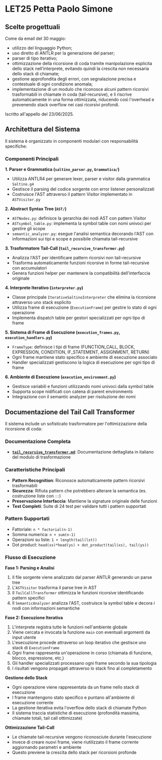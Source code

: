 # LET25 Petta Paolo Simone

## Scelte progettuali

Come da email del 30 maggio:

* utilizzo del linguaggio Python;
* uso diretto di ANTLR per la generazione del parser;
* parser di tipo iterativo;
* ottimizzazione della ricorsione di coda tramite manipolazione esplicita dello stack nell’interprete, evitando quindi la crescita non necessaria dello stack di chiamate;
* gestione approfondita degli errori, con segnalazione precisa e contestuale di ogni condizione anomala;
* implementazione di un modulo che riconosce alcuni pattern ricorsivi trasformabili in chiamate in coda (tail-recursive), e li riscrive automaticamente in una forma ottimizzata, riducendo così l'overhead e prevenendo stack overflow nei casi ricorsivi profondi.

Iscritto all'appello del 23/06/2025.

## Architettura del Sistema

Il sistema è organizzato in componenti modulari con responsabilità specifiche:

### Componenti Principali

**1. Parser e Grammatica (`saltino_parser.py`, `Grammatica/`)**
- Utilizza ANTLR4 per generare lexer, parser e visitor dalla grammatica `Saltino.g4`
- Gestisce il parsing del codice sorgente con error listener personalizzati
- Costruisce l'AST attraverso il pattern Visitor implementato in `ASTVisitor.py`

**2. Abstract Syntax Tree (`AST/`)**
- `ASTNodes.py`: definisce la gerarchia dei nodi AST con pattern Visitor
- `ASTsymbol_table.py`: implementa la symbol table con nomi univoci per gestire gli scope
- `semantic_analyzer.py`: esegue l'analisi semantica decorando l'AST con informazioni sui tipi e scope e possibile chiamata tail-recursive

**3. Trasformatore Tail-Call (`tail_recursive_transformer.py`)**
- Analizza l'AST per identificare pattern ricorsivi non tail-recursive
- Trasforma automaticamente funzioni ricorsive in forme tail-recursive con accumulatori
- Genera funzioni helper per mantenere la compatibilità dell'interfaccia originale

**4. Interprete Iterativo (`interpreter.py`)**
- Classe principale `IterativeSaltinoInterpreter` che elimina la ricorsione attraverso uno stack esplicito
- Utilizza frame di esecuzione (`ExecutionFrame`) per gestire lo stato di ogni operazione
- Implementa dispatch table per gestori specializzati per ogni tipo di frame

**5. Sistema di Frame di Esecuzione (`execution_frames.py`, `execution_handlers.py`)**
- `FrameType`: definisce i tipi di frame (FUNCTION_CALL, BLOCK, EXPRESSION, CONDITION, IF_STATEMENT, ASSIGNMENT, RETURN)
- Ogni frame mantiene stato specifico e ambiente di esecuzione associato
- Handler specializzati gestiscono la logica di esecuzione per ogni tipo di frame

**6. Ambiente di Esecuzione (`execution_environment.py`)**
- Gestisce variabili e funzioni utilizzando nomi univoci dalla symbol table
- Supporta scope nidificati con catena di parent environments
- Integrazione con il semantic analyzer per risoluzione dei nomi

## Documentazione del Tail Call Transformer

Il sistema include un sofisticato trasformatore per l'ottimizzazione della ricorsione di coda:

### Documentazione Completa
- **[`tail_recursive_transformer.md`](tail_recursive_transformer.md)**: Documentazione dettagliata in italiano del modulo di trasformazione

### Caratteristiche Principali
- **Pattern Recognition**: Riconosce automaticamente pattern ricorsivi trasformabili
- **Sicurezza**: Rifiuta pattern che potrebbero alterare la semantica (es. costruzione liste con `::`)
- **Preservazione Interfaccia**: Mantiene la signature originale delle funzioni
- **Test Completi**: Suite di 24 test per validare tutti i pattern supportati

### Pattern Supportati
- Fattoriale: `n * factorial(n-1)`
- Somma numerica: `n + sum(n-1)`
- Operazioni su liste: `1 + length(tail(lst))`
- Dot product: `head(xs)*head(ys) + dot_product(tail(xs), tail(ys))`

### Flusso di Esecuzione

**Fase 1: Parsing e Analisi**
1. Il file sorgente viene analizzato dal parser ANTLR generando un parse tree
2. L'`ASTVisitor` trasforma il parse tree in AST
3. Il `TailCallTransformer` ottimizza le funzioni ricorsive identificando pattern specifici
4. Il `SemanticAnalyzer` analizza l'AST, costruisce la symbol table e decora i nodi con informazioni semantiche

**Fase 2: Esecuzione Iterativa**
1. L'interprete registra tutte le funzioni nell'ambiente globale
2. Viene cercata e invocata la funzione `main` con eventuali argomenti da input utente
3. L'esecuzione procede attraverso un loop iterativo che gestisce uno stack di `ExecutionFrame`
4. Ogni frame rappresenta un'operazione in corso (chiamata di funzione, blocco, espressione, etc.)
5. Gli handler specializzati processano ogni frame secondo la sua tipologia
6. I risultati vengono propagati attraverso lo stack fino al completamento

**Gestione dello Stack**
- Ogni operazione viene rappresentata da un frame nello stack di esecuzione
- I frame mantengono stato specifico e puntano all'ambiente di esecuzione corrente
- La gestione iterativa evita l'overflow dello stack di chiamate Python
- Il sistema traccia statistiche di esecuzione (profondità massima, chiamate totali, tail call ottimizzate)

**Ottimizzazione Tail-Call**
- Le chiamate tail-recursive vengono riconosciute durante l'esecuzione
- Invece di creare nuovi frame, viene riutilizzato il frame corrente aggiornando parametri e ambiente
- Questo previene la crescita dello stack per ricorsioni profonde
